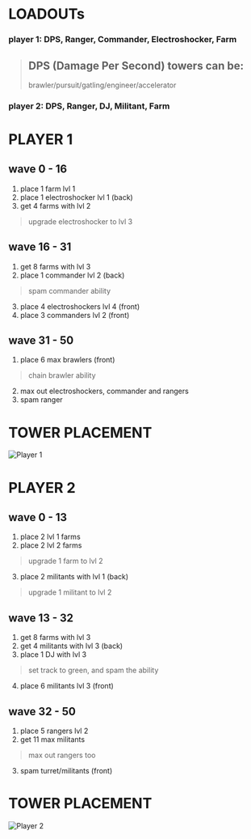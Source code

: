 # LOADOUTs
### player 1: DPS, Ranger, Commander, Electroshocker, Farm
> ## DPS (Damage Per Second) towers can be:
> brawler/pursuit/gatling/engineer/accelerator
### player 2: DPS, Ranger, DJ, Militant, Farm

# PLAYER 1
## wave 0 - 16
1. place 1 farm lvl 1
2. place 1 electroshocker lvl 1 (back)
3. get 4 farms with lvl 2
> upgrade electroshocker to lvl 3
## wave 16 - 31
1. get 8 farms with lvl 3
2. place 1 commander lvl 2 (back)
> spam commander ability
3. place 4 electroshockers lvl 4 (front)
4. place 3 commanders lvl 2 (front)
## wave 31 - 50
1. place 6 max brawlers (front)
> chain brawler ability
2. max out electroshockers, commander and rangers
3. spam ranger
# TOWER PLACEMENT
![Player 1](https://github.com/user-attachments/assets/6c0cab42-1e79-45a1-ae14-ef74a3b969ed)

# PLAYER 2
## wave 0 - 13
1. place 2 lvl 1 farms
2. place 2 lvl 2 farms
> upgrade 1 farm to lvl 2
3. place 2 militants with lvl 1 (back)
> upgrade 1 militant to lvl 2
## wave 13 - 32
1. get 8 farms with lvl 3
2. get 4 militants with lvl 3 (back)
3. place 1 DJ with lvl 3
> set track to green, and spam the ability
4. place 6 militants lvl 3 (front)
## wave 32 - 50
1. place 5 rangers lvl 2
2. get 11 max militants
> max out rangers too
3. spam turret/militants (front)
# TOWER PLACEMENT
![Player 2](https://github.com/user-attachments/assets/f86ed327-5cf4-4450-b4de-94538884d2bf)
